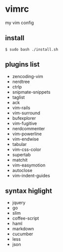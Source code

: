 # vimrc

my vim config


## install

  ```
  $ sudo bash ./install.sh
  ```

## plugins list

  * zencoding-vim
  * nerdtree
  * ctrlp
  * snipmate-snippets
  * taglist
  * ack
  * vim-rails
  * vim-surround
  * bufexplorer
  * vim-fugitive
  * nerdcommenter
  * vim-powerline
  * vim-endwise
  * tabular
  * vim-css-color
  * supertab
  * matchit
  * vim-easymotion
  * autoclose
  * vim-indent-guides

## syntax higlight

  * jquery
  * go
  * slim
  * coffee-script
  * haml
  * markdown
  * cucumber
  * less
  * json
